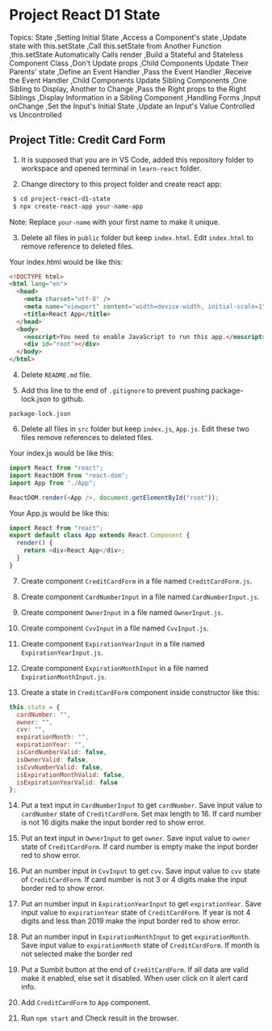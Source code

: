 # Project React D1 State

Topics: State
,Setting Initial State
,Access a Component's state
,Update state with this.setState
,Call this.setState from Another Function
,this.setState Automatically Calls render
,Build a Stateful and Stateless Component Class
,Don't Update props
,Child Components Update Their Parents' state
,Define an Event Handler
,Pass the Event Handler
,Receive the Event Handler
,Child Components Update Sibling Components
,One Sibling to Display, Another to Change
,Pass the Right props to the Right Siblings
,Display Information in a Sibling Component
,Handling Forms
,Input onChange
,Set the Input's Initial State
,Update an Input's Value
Controlled vs Uncontrolled

## Project Title: Credit Card Form

1. It is supposed that you are in VS Code, added this repository folder to workspace and opened terminal in `learn-react` folder.

2. Change directory to this project folder and create react app:

```bash
 $ cd project-react-d1-state
 $ npx create-react-app your-name-app
```

Note: Replace `your-name` with your first name to make it unique.

3. Delete all files in `public` folder but keep `index.html`. Edit `index.html` to remove reference to deleted files.

Your index.html would be like this:

```html
<!DOCTYPE html>
<html lang="en">
  <head>
    <meta charset="utf-8" />
    <meta name="viewport" content="width=device-width, initial-scale=1" />
    <title>React App</title>
  </head>
  <body>
    <noscript>You need to enable JavaScript to run this app.</noscript>
    <div id="root"></div>
  </body>
</html>
```

4. Delete `README.md` file.

5. Add this line to the end of `.gitignore` to prevent pushing package-lock.json to github.

```
package-lock.json
```

6. Delete all files in `src` folder but keep `index.js`, `App.js`. Edit these two files remove references to deleted files.

Your index.js would be like this:

```javascript
import React from "react";
import ReactDOM from "react-dom";
import App from "./App";

ReactDOM.render(<App />, document.getElementById("root"));
```

Your App.js would be like this:

```javascript
import React from "react";
export default class App extends React.Component {
  render() {
    return <div>React App</div>;
  }
}
```

7. Create component `CreditCardForm` in a file named `CreditCardForm.js`.

8. Create component `CardNumberInput` in a file named `CardNumberInput.js`.

9. Create component `OwnerInput` in a file named `OwnerInput.js`.

10. Create component `CvvInput` in a file named `CvvInput.js`.

11. Create component `ExpirationYearInput` in a file named `ExpirationYearInput.js`.

12. Create component `ExpirationMonthInput` in a file named `ExpirationMonthInput.js`.

13. Create a state in `CreditCardForm` component inside constructor like this:

```javascript
this.state = {
  cardNumber: "",
  owner: "",
  cvv: "",
  expirationMonth: "",
  expirationYear: "",
  isCardNumberValid: false,
  isOwnerValid: false,
  isCvvNumberValid: false,
  isExpirationMonthValid: false,
  isExpirationYearValid: false
};
```

14. Put a text input in `CardNumberInput` to get `cardNumber`. Save input value to `cardNumber` state of `CreditCardForm`. Set max length to 16. If card number is not 16 digits make the input border red to show error.

15. Put an text input in `OwnerInput` to get `owner`. Save input value to `owner` state of `CreditCardForm`. If card number is empty make the input border red to show error.

16. Put an number input in `CvvInput` to get `cvv`. Save input value to `cvv` state of `CreditCardForm`. If card number is not 3 or 4 digits make the input border red to show error.

17. Put an number input in `ExpirationYearInput` to get `expirationYear`. Save input value to `expirationYear` state of `CreditCardForm`. If year is not 4 digits and less than 2019 make the input border red to show error.

18. Put an number input in `ExpirationMonthInput` to get `expirationMonth`. Save input value to `expirationMonth` state of `CreditCardForm`. If month is not selected make the border red

19. Put a Sumbit button at the end of `CreditCardForm`. If all data are valid make it enabled, else set it disabled. When user click on it alert card info.

20. Add `CreditCardForm` to `App` component.

21. Run `npm start` and Check result in the browser.
